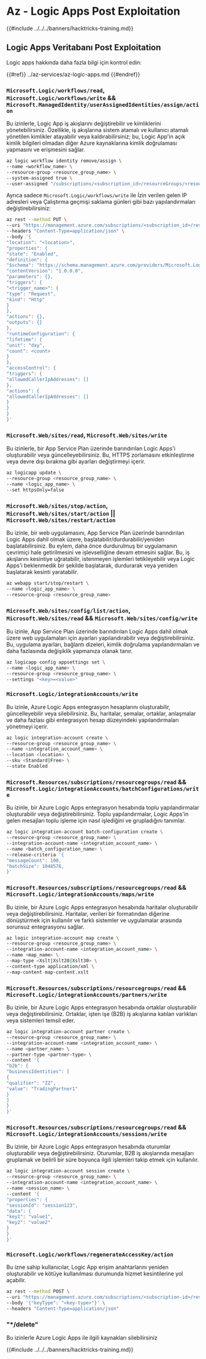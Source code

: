 # Az - Logic Apps Post Exploitation

{{#include ../../../banners/hacktricks-training.md}}

## Logic Apps Veritabanı Post Exploitation
Logic apps hakkında daha fazla bilgi için kontrol edin:

{{#ref}}
../az-services/az-logic-apps.md
{{#endref}}

### `Microsoft.Logic/workflows/read`, `Microsoft.Logic/workflows/write` && `Microsoft.ManagedIdentity/userAssignedIdentities/assign/action`
Bu izinlerle, Logic App iş akışlarını değiştirebilir ve kimliklerini yönetebilirsiniz. Özellikle, iş akışlarına sistem atamalı ve kullanıcı atamalı yönetilen kimlikler atayabilir veya kaldırabilirsiniz; bu, Logic App'in açık kimlik bilgileri olmadan diğer Azure kaynaklarına kimlik doğrulaması yapmasını ve erişmesini sağlar.
```bash
az logic workflow identity remove/assign \
--name <workflow_name> \
--resource-group <resource_group_name> \
--system-assigned true \
--user-assigned "/subscriptions/<subscription_id>/resourceGroups/<resource_group>/providers/Microsoft.ManagedIdentity/userAssignedIdentities/<identity_name>"
```
Ayrıca sadece `Microsoft.Logic/workflows/write` ile İzin verilen gelen IP adresleri veya Çalıştırma geçmişi saklama günleri gibi bazı yapılandırmaları değiştirebilirsiniz:
```bash
az rest --method PUT \
--uri "https://management.azure.com/subscriptions/<subscription_id>/resourceGroups/<resource_group>/providers/Microsoft.Logic/workflows/<workflow_name>?api-version=2019-05-01" \
--headers "Content-Type=application/json" \
--body '{
"location": "<location>",
"properties": {
"state": "Enabled",
"definition": {
"$schema": "https://schema.management.azure.com/providers/Microsoft.Logic/schemas/2016-06-01/workflowdefinition.json#",
"contentVersion": "1.0.0.0",
"parameters": {},
"triggers": {
"<trigger_name>": {
"type": "Request",
"kind": "Http"
}
},
"actions": {},
"outputs": {}
},
"runtimeConfiguration": {
"lifetime": {
"unit": "day",
"count": <count>
}
},
"accessControl": {
"triggers": {
"allowedCallerIpAddresses": []
},
"actions": {
"allowedCallerIpAddresses": []
}
}
}
}'
```
### `Microsoft.Web/sites/read`, `Microsoft.Web/sites/write`
Bu izinlerle, bir App Service Plan üzerinde barındırılan Logic Apps'i oluşturabilir veya güncelleyebilirsiniz. Bu, HTTPS zorlamasını etkinleştirme veya devre dışı bırakma gibi ayarları değiştirmeyi içerir.
```bash
az logicapp update \
--resource-group <resource_group_name> \
--name <logic_app_name> \
--set httpsOnly=false
```
### `Microsoft.Web/sites/stop/action`, `Microsoft.Web/sites/start/action` || `Microsoft.Web/sites/restart/action`
Bu izinle, bir web uygulamasını, App Service Plan üzerinde barındırılan Logic Apps dahil olmak üzere, başlatabilir/durdurabilir/yeniden başlatabilirsiniz. Bu eylem, daha önce durdurulmuş bir uygulamanın çevrimiçi hale getirilmesini ve işlevselliğine devam etmesini sağlar. Bu, iş akışlarını kesintiye uğratabilir, istenmeyen işlemleri tetikleyebilir veya Logic Apps'i beklenmedik bir şekilde başlatarak, durdurarak veya yeniden başlatarak kesinti yaratabilir.
```bash
az webapp start/stop/restart \
--name <logic_app_name> \
--resource-group <resource_group_name>
```
### `Microsoft.Web/sites/config/list/action`, `Microsoft.Web/sites/read` && `Microsoft.Web/sites/config/write`

Bu izinle, App Service Plan üzerinde barındırılan Logic Apps dahil olmak üzere web uygulamaları için ayarları yapılandırabilir veya değiştirebilirsiniz. Bu, uygulama ayarları, bağlantı dizeleri, kimlik doğrulama yapılandırmaları ve daha fazlasında değişiklik yapmanıza olanak tanır.
```bash
az logicapp config appsettings set \
--name <logic_app_name> \
--resource-group <resource_group_name> \
--settings "<key>=<value>"
```
### `Microsoft.Logic/integrationAccounts/write`
Bu izinle, Azure Logic Apps entegrasyon hesaplarını oluşturabilir, güncelleyebilir veya silebilirsiniz. Bu, haritalar, şemalar, ortaklar, anlaşmalar ve daha fazlası gibi entegrasyon hesap düzeyindeki yapılandırmaları yönetmeyi içerir.
```bash
az logic integration-account create \
--resource-group <resource_group_name> \
--name <integration_account_name> \
--location <location> \
--sku <Standard|Free> \
--state Enabled
```
### `Microsoft.Resources/subscriptions/resourcegroups/read` && `Microsoft.Logic/integrationAccounts/batchConfigurations/write`

Bu izinle, bir Azure Logic Apps entegrasyon hesabında toplu yapılandırmalar oluşturabilir veya değiştirebilirsiniz. Toplu yapılandırmalar, Logic Apps'in gelen mesajları toplu işleme için nasıl işlediğini ve grupladığını tanımlar.
```bash
az logic integration-account batch-configuration create \
--resource-group <resource_group_name> \
--integration-account-name <integration_account_name> \
--name <batch_configuration_name> \
--release-criteria '{
"messageCount": 100,
"batchSize": 1048576,
}'
```
### `Microsoft.Resources/subscriptions/resourcegroups/read` && `Microsoft.Logic/integrationAccounts/maps/write`
Bu izinle, bir Azure Logic Apps entegrasyon hesabında haritalar oluşturabilir veya değiştirebilirsiniz. Haritalar, verileri bir formatından diğerine dönüştürmek için kullanılır ve farklı sistemler ve uygulamalar arasında sorunsuz entegrasyonu sağlar.
```bash
az logic integration-account map create \
--resource-group <resource_group_name> \
--integration-account-name <integration_account_name> \
--name <map_name> \
--map-type <Xslt|Xslt20|Xslt30> \
--content-type application/xml \
--map-content map-content.xslt
```
### `Microsoft.Resources/subscriptions/resourcegroups/read` && `Microsoft.Logic/integrationAccounts/partners/write`
Bu izinle, bir Azure Logic Apps entegrasyon hesabında ortaklar oluşturabilir veya değiştirebilirsiniz. Ortaklar, işten işe (B2B) iş akışlarına katılan varlıkları veya sistemleri temsil eder.
```bash
az logic integration-account partner create \
--resource-group <resource_group_name> \
--integration-account-name <integration_account_name> \
--name <partner_name> \
--partner-type <partner-type> \
--content '{
"b2b": {
"businessIdentities": [
{
"qualifier": "ZZ",
"value": "TradingPartner1"
}
]
}
}'
```
### `Microsoft.Resources/subscriptions/resourcegroups/read` && `Microsoft.Logic/integrationAccounts/sessions/write`
Bu izinle, bir Azure Logic Apps entegrasyon hesabında oturumlar oluşturabilir veya değiştirebilirsiniz. Oturumlar, B2B iş akışlarında mesajları gruplamak ve belirli bir süre boyunca ilgili işlemleri takip etmek için kullanılır.
```bash
az logic integration-account session create \
--resource-group <resource_group_name> \
--integration-account-name <integration_account_name> \
--name <session_name> \
--content '{
"properties": {
"sessionId": "session123",
"data": {
"key1": "value1",
"key2": "value2"
}
}
}'
```
### `Microsoft.Logic/workflows/regenerateAccessKey/action`

Bu izne sahip kullanıcılar, Logic App erişim anahtarlarını yeniden oluşturabilir ve kötüye kullanılması durumunda hizmet kesintilerine yol açabilir.
```bash
az rest --method POST \
--uri "https://management.azure.com/subscriptions/<subscription-id>/resourceGroups/<resource-group>/providers/Microsoft.Logic/workflows/<workflow-name>/regenerateAccessKey?api-version=<api-version>" \
--body '{"keyType": "<key-type>"}' \
--headers "Content-Type=application/json"

```
### "*/delete"
Bu izinlerle Azure Logic Apps ile ilgili kaynakları silebilirsiniz



{{#include ../../../banners/hacktricks-training.md}}
